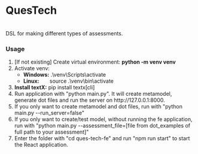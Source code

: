 <h1>QuesTech</h1>
<br/>
<span>DSL for making different types of assessments.</span>
<br/>
<h3>Usage</h3>
<ol>
    <li>[If not existing] Create virtual environment: <b>python -m venv venv </b></li>
    <li>Activate venv:
        <ul>
            <li><b>Windows:</b> .\venv\Scripts\activate</li>
            <li><b>Linux:</b>&emsp;&emsp;source .\venv\bin\activate</li>
        </ul>
    </li>
    <li>
        <b>Install textX:</b> pip install textx[cli]
    </li>
    <li>Run application with "python main.py". It will create metamodel, generate dot files and run the server on http://127.0.0.1:8000.</li>
    <li>If you only want to create metamodel and dot files, run with "python main.py --run_server=false"</li>
    <li>If you only want to create/test model, without running the fe application, run with "python main.py --assessment_file=[file from dot_examples of full path to your assessment]"</li>
    <li>Enter the folder with "cd ques-tech-fe" and run "npm run start" to start the React application.</li>
</ol>
<br/>
